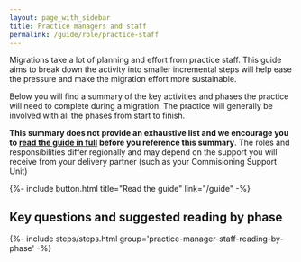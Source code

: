 ```yaml
---
layout: page_with_sidebar
title: Practice managers and staff
permalink: /guide/role/practice-staff
---
```


Migrations take a lot of planning and effort from practice staff. This guide aims to break down the activity into smaller incremental steps will help ease the pressure and make the migration effort more sustainable.

Below you will find a summary of the key activities and phases the practice will need to complete during a migration. The practice will generally be involved with all the phases from start to finish. 

**This summary does not provide an exhaustive list and we encourage you to [read the guide in full]( {{site.baseurl}}/guide) before you reference this summary**. The roles and responsibilities differ regionally and may depend on the support you will receive from your delivery partner (such as your Commisioning Support Unit)

{%- include button.html title="Read the guide" link="/guide" -%}

## Key questions and suggested reading by phase

{%- include steps/steps.html group='practice-manager-staff-reading-by-phase' -%}

